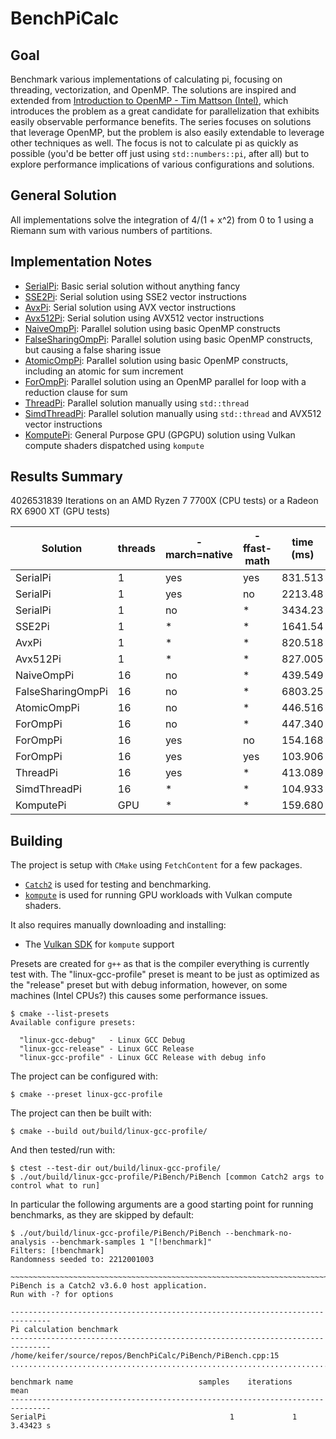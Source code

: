 # BenchPiCalc
## Goal
Benchmark various implementations of calculating pi, focusing on threading, vectorization, and OpenMP. The solutions are inspired and extended from [Introduction to OpenMP - Tim Mattson (Intel)](https://www.youtube.com/playlist?list=PLLX-Q6B8xqZ8n8bwjGdzBJ25X2utwnoEG), which introduces the problem as a great candidate for parallelization that exhibits easily observable performance benefits. The series focuses on solutions that leverage OpenMP, but the problem is also easily extendable to leverage other techniques as well. The focus is not to calculate pi as quickly as possible (you'd be better off just using `std::numbers::pi`, after all) but to explore performance implications of various configurations and solutions.

## General Solution
All implementations solve the integration of 4/(1 + x^2) from 0 to 1 using a Riemann sum with various numbers of partitions.

## Implementation Notes
* [SerialPi](./notes/SerialPi.md): Basic serial solution without anything fancy
* [SSE2Pi](./notes/SSE2Pi.md): Serial solution using SSE2 vector instructions
* [AvxPi](./notes/AvxPi.md): Serial solution using AVX vector instructions
* [Avx512Pi](./notes/Avx512Pi.md): Serial solution using AVX512 vector instructions
* [NaiveOmpPi](./notes/NaiveOmpPi.md): Parallel solution using basic OpenMP constructs
* [FalseSharingOmpPi](./notes/FalseSharingOmpPi.md): Parallel solution using basic OpenMP constructs, but causing a false sharing issue
* [AtomicOmpPi](./notes/AtomicOmpPi.md): Parallel solution using basic OpenMP constructs, including an atomic for sum increment
* [ForOmpPi](./notes/ForOmpPi.md): Parallel solution using an OpenMP parallel for loop with a reduction clause for sum
* [ThreadPi](./notes/ThreadPi.md): Parallel solution manually using `std::thread`
* [SimdThreadPi](./notes/SimdThreadPi.md): Parallel solution manually using `std::thread` and AVX512 vector instructions
* [KomputePi](./notes/KomputePi.md): General Purpose GPU (GPGPU) solution using Vulkan compute shaders dispatched using `kompute`

## Results Summary
4026531839 Iterations on an AMD Ryzen 7 7700X (CPU tests) or a Radeon RX 6900 XT (GPU tests)

| Solution          | threads | -march=native | -ffast-math | time (ms) |
|-------------------|---------|---------------|-------------|-----------|
| SerialPi          | 1       | yes           | yes         |   831.513 |
| SerialPi          | 1       | yes           | no          |   2213.48 |
| SerialPi          | 1       | no            | *           |   3434.23 |
| SSE2Pi            | 1       | *             | *           |   1641.54 |
| AvxPi             | 1       | *             | *           |   820.518 |
| Avx512Pi          | 1       | *             | *           |   827.005 |
| NaiveOmpPi        | 16      | no            | *           |   439.549 |
| FalseSharingOmpPi | 16      | no            | *           |   6803.25 |
| AtomicOmpPi       | 16      | no            | *           |   446.516 |
| ForOmpPi          | 16      | no            | *           |   447.340 |
| ForOmpPi          | 16      | yes           | no          |   154.168 |
| ForOmpPi          | 16      | yes           | yes         |   103.906 |
| ThreadPi          | 16      | yes           | *           |   413.089 |
| SimdThreadPi      | 16      | *             | *           |   104.933 |
| KomputePi         | GPU     | *             | *           |   159.680 |

## Building
The project is setup with `CMake` using `FetchContent` for a few packages.
* [`Catch2`](https://github.com/catchorg/Catch2) is used for testing and benchmarking.
* [`kompute`](https://github.com/KomputeProject/kompute) is used for running GPU workloads with Vulkan compute shaders.

It also requires manually downloading and installing:
  * The [Vulkan SDK](https://vulkan.lunarg.com/) for `kompute` support

Presets are created for `g++` as that is the compiler everything is currently test with. The "linux-gcc-profile" preset is meant to be just as optimized as the "release" preset but with debug information, however, on some machines (Intel CPUs?) this causes some performance issues.
```
$ cmake --list-presets
Available configure presets:

  "linux-gcc-debug"   - Linux GCC Debug
  "linux-gcc-release" - Linux GCC Release
  "linux-gcc-profile" - Linux GCC Release with debug info
```

The project can be configured with:
```
$ cmake --preset linux-gcc-profile
```

The project can then be built with:
```
$ cmake --build out/build/linux-gcc-profile/
```

And then tested/run with:
```
$ ctest --test-dir out/build/linux-gcc-profile/
$ ./out/build/linux-gcc-profile/PiBench/PiBench [common Catch2 args to control what to run]
```
In particular the following arguments are a good starting point for running benchmarks, as they are skipped by default:
```
$ ./out/build/linux-gcc-profile/PiBench/PiBench --benchmark-no-analysis --benchmark-samples 1 "[!benchmark]"
Filters: [!benchmark]
Randomness seeded to: 2212001003

~~~~~~~~~~~~~~~~~~~~~~~~~~~~~~~~~~~~~~~~~~~~~~~~~~~~~~~~~~~~~~~~~~~~~~~~~~~~~~~
PiBench is a Catch2 v3.6.0 host application.
Run with -? for options

-------------------------------------------------------------------------------
Pi calculation benchmark
-------------------------------------------------------------------------------
/home/keifer/source/repos/BenchPiCalc/PiBench/PiBench.cpp:15
...............................................................................

benchmark name                            samples    iterations          mean
-------------------------------------------------------------------------------
SerialPi                                         1             1     3.43423 s
```
